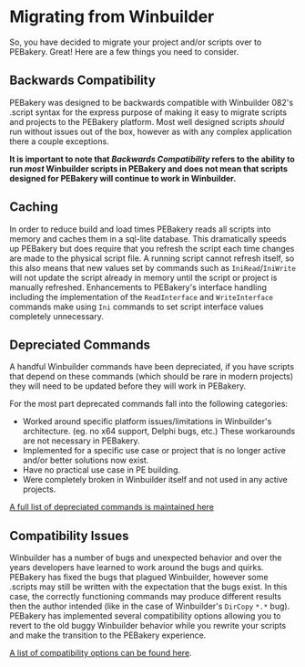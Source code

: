 # Migrating from Winbuilder

So, you have decided to migrate your project and/or scripts over to PEBakery. Great! Here are a few things you need to consider.

## Backwards Compatibility

PEBakery was designed to be backwards compatible with Winbuilder 082's .script syntax for the express purpose of making it easy to migrate scripts and projects to the PEBakery platform. Most well designed scripts _should_ run without issues out of the box, however as with any complex application there a couple exceptions.

**It is important to note that _Backwards Compatibility_ refers to the ability to run _most_ Winbuilder scripts in PEBakery and does not mean that scripts designed for PEBakery will continue to work in Winbuilder.**

## Caching

In order to reduce build and load times PEBakery reads all scripts into memory and caches them in a sql-lite database. This dramatically speeds up PEBakery but does require that you refresh the script each time changes are made to the physical script file. A running script cannot refresh itself, so this also means that new values set by commands such as `IniRead`/`IniWrite` will not update the script already in memory until the script or project is manually refreshed. Enhancements to PEBakery's interface handling including the implementation of the `ReadInterface` and `WriteInterface` commands make using `Ini` commands to set script interface values completely unnecessary.

## Depreciated Commands

A handful Winbuilder commands have been depreciated, if you have scripts that depend on these commands (which should be rare in modern projects) they will need to be updated before they will work in PEBakery.

For the most part deprecated commands fall into the following categories:

* Worked around specific platform issues/limitations in Winbuilder's architecture. (eg. no x64 support, Delphi bugs, etc.) These workarounds are not necessary in PEBakery.
* Implemented for a specific use case or project that is no longer active and/or better solutions now exist.
* Have no practical use case in PE building.
* Were completely broken in Winbuilder itself and not used in any active projects.

[A full list of depreciated commands is maintained here](/Commands/Deprecated.md)

## Compatibility Issues

Winbuilder has a number of bugs and unexpected behavior and over the years developers have learned to work around the bugs and quirks. PEBakery has fixed the bugs that plagued Winbuilder, however some .scripts may still be written with the expectation that the bugs exist. In this case, the correctly functioning commands may produce different results then the author intended (like in the case of Winbuilder's ```DirCopy``` ```*.*``` bug). PEBakery has implemented several compatibility options allowing you to revert to the old buggy Winbuilder behavior while you rewrite your scripts and make the transition to the PEBakery experience.

[A list of compatibility options can be found here](/Usage/Settings-Compatibility.md).